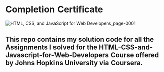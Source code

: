# Completion Certificate
![HTML, CSS, and JavaScript for Web Developers_page-0001](https://github.com/Sayan-Dutta-1/HTML-CSS-and-Javascript-for-Web-Developers---Johns-Hopkins-University/assets/113238898/e487d819-1fab-40c5-bfe7-6477043f7ade)


## This repo contains my solution code for all the Assignments I solved for the HTML-CSS-and-Javascript-for-Web-Developers Course offered by Johns Hopkins University via Coursera.
